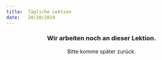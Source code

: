 ```yaml
---
title:  Tägliche Lektion
date:   20/10/2019
---
```


### <center>Wir arbeiten noch an dieser Lektion.</center>
<center>Bitte komme später zurück.</center>